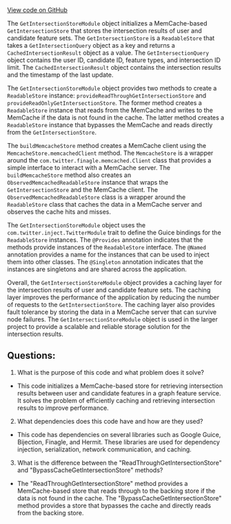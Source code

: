 [View code on GitHub](https://github.com/misbahsy/the-algorithm/graph-feature-service/src/main/scala/com/twitter/graph_feature_service/server/modules/GetIntersectionStoreModule.scala)

The `GetIntersectionStoreModule` object initializes a MemCache-based `GetIntersectionStore` that stores the intersection results of user and candidate feature sets. The `GetIntersectionStore` is a `ReadableStore` that takes a `GetIntersectionQuery` object as a key and returns a `CachedIntersectionResult` object as a value. The `GetIntersectionQuery` object contains the user ID, candidate ID, feature types, and intersection ID limit. The `CachedIntersectionResult` object contains the intersection results and the timestamp of the last update.

The `GetIntersectionStoreModule` object provides two methods to create a `ReadableStore` instance: `provideReadThroughGetIntersectionStore` and `provideReadOnlyGetIntersectionStore`. The former method creates a `ReadableStore` instance that reads from the MemCache and writes to the MemCache if the data is not found in the cache. The latter method creates a `ReadableStore` instance that bypasses the MemCache and reads directly from the `GetIntersectionStore`.

The `buildMemcacheStore` method creates a MemCache client using the `MemcacheStore.memcachedClient` method. The `MemcacheStore` is a wrapper around the `com.twitter.finagle.memcached.Client` class that provides a simple interface to interact with a MemCache server. The `buildMemcacheStore` method also creates an `ObservedMemcachedReadableStore` instance that wraps the `GetIntersectionStore` and the MemCache client. The `ObservedMemcachedReadableStore` class is a wrapper around the `ReadableStore` class that caches the data in a MemCache server and observes the cache hits and misses.

The `GetIntersectionStoreModule` object uses the `com.twitter.inject.TwitterModule` trait to define the Guice bindings for the `ReadableStore` instances. The `@Provides` annotation indicates that the methods provide instances of the `ReadableStore` interface. The `@Named` annotation provides a name for the instances that can be used to inject them into other classes. The `@Singleton` annotation indicates that the instances are singletons and are shared across the application.

Overall, the `GetIntersectionStoreModule` object provides a caching layer for the intersection results of user and candidate feature sets. The caching layer improves the performance of the application by reducing the number of requests to the `GetIntersectionStore`. The caching layer also provides fault tolerance by storing the data in a MemCache server that can survive node failures. The `GetIntersectionStoreModule` object is used in the larger project to provide a scalable and reliable storage solution for the intersection results.
## Questions: 
 1. What is the purpose of this code and what problem does it solve?
- This code initializes a MemCache-based store for retrieving intersection results between user and candidate features in a graph feature service. It solves the problem of efficiently caching and retrieving intersection results to improve performance.

2. What dependencies does this code have and how are they used?
- This code has dependencies on several libraries such as Google Guice, Bijection, Finagle, and Hermit. These libraries are used for dependency injection, serialization, network communication, and caching.

3. What is the difference between the "ReadThroughGetIntersectionStore" and "BypassCacheGetIntersectionStore" methods?
- The "ReadThroughGetIntersectionStore" method provides a MemCache-based store that reads through to the backing store if the data is not found in the cache. The "BypassCacheGetIntersectionStore" method provides a store that bypasses the cache and directly reads from the backing store.